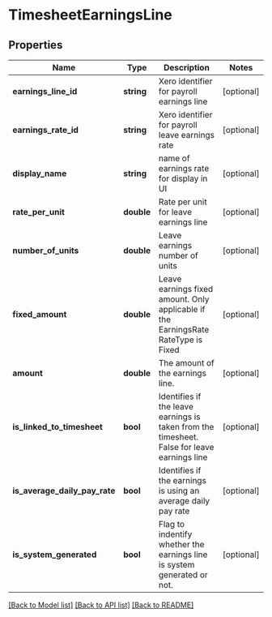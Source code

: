 # TimesheetEarningsLine

## Properties
Name | Type | Description | Notes
------------ | ------------- | ------------- | -------------
**earnings_line_id** | **string** | Xero identifier for payroll earnings line | [optional] 
**earnings_rate_id** | **string** | Xero identifier for payroll leave earnings rate | [optional] 
**display_name** | **string** | name of earnings rate for display in UI | [optional] 
**rate_per_unit** | **double** | Rate per unit for leave earnings line | [optional] 
**number_of_units** | **double** | Leave earnings number of units | [optional] 
**fixed_amount** | **double** | Leave earnings fixed amount. Only applicable if the EarningsRate RateType is Fixed | [optional] 
**amount** | **double** | The amount of the earnings line. | [optional] 
**is_linked_to_timesheet** | **bool** | Identifies if the leave earnings is taken from the timesheet. False for leave earnings line | [optional] 
**is_average_daily_pay_rate** | **bool** | Identifies if the earnings is using an average daily pay rate | [optional] 
**is_system_generated** | **bool** | Flag to indentify whether the earnings line is system generated or not. | [optional] 

[[Back to Model list]](../README.md#documentation-for-models) [[Back to API list]](../README.md#documentation-for-api-endpoints) [[Back to README]](../README.md)


